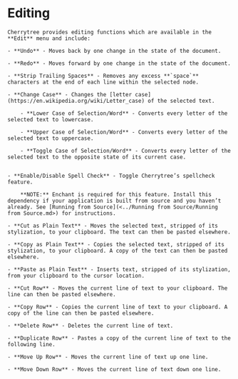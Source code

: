 
# Editing


	Cherrytree provides editing functions which are available in the **Edit** menu and include:
	
	- **Undo** - Moves back by one change in the state of the document.

	- **Redo** - Moves forward by one change in the state of the document.

	- **Strip Trailing Spaces** - Removes any excess **`space`** characters at the end of each line within the selected node.

	- **Change Case** - Changes the [letter case](https://en.wikipedia.org/wiki/Letter_case) of the selected text.
	
		- **Lower Case of Selection/Word** - Converts every letter of the selected text to lowercase.

		- **Upper Case of Selection/Word** - Converts every letter of the selected text to uppercase.

		- **Toggle Case of Selection/Word** - Converts every letter of the selected text to the opposite state of its current case.


	- **Enable/Disable Spell Check** - Toggle Cherrytree’s spellcheck feature.
	
		**NOTE:** Enchant is required for this feature. Install this dependency if your application is built from source and you haven’t already. See [Running from Source](<../Running from Source/Running from Source.md>) for instructions.

	- **Cut as Plain Text** - Moves the selected text, stripped of its stylization, to your clipboard. The text can then be pasted elsewhere.

	- **Copy as Plain Text** - Copies the selected text, stripped of its stylization, to your clipboard. A copy of the text can then be pasted elsewhere.

	- **Paste as Plain Text** - Inserts text, stripped of its stylization, from your clipboard to the cursor location.

	- **Cut Row** - Moves the current line of text to your clipboard. The line can then be pasted elsewhere.

	- **Copy Row** - Copies the current line of text to your clipboard. A copy of the line can then be pasted elsewhere.

	- **Delete Row** - Deletes the current line of text.

	- **Duplicate Row** - Pastes a copy of the current line of text to the following line.

	- **Move Up Row** - Moves the current line of text up one line.

	- **Move Down Row** - Moves the current line of text down one line.

